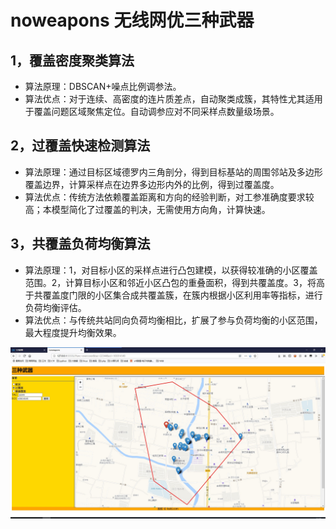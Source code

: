 # noweapons 无线网优三种武器
## 1，覆盖密度聚类算法
*  算法原理：DBSCAN+噪点比例调参法。
*  算法优点：对于连续、高密度的连片质差点，自动聚类成簇，其特性尤其适用于覆盖问题区域聚焦定位。自动调参应对不同采样点数量级场景。
## 2，过覆盖快速检测算法
*  算法原理：通过目标区域德罗内三角剖分，得到目标基站的周围邻站及多边形覆盖边界，计算采样点在边界多边形内外的比例，得到过覆盖度。
*  算法优点：传统方法依赖覆盖距离和方向的经验判断，对工参准确度要求较高；本模型简化了过覆盖的判决，无需使用方向角，计算快速。
## 3，共覆盖负荷均衡算法
*  算法原理：1，对目标小区的采样点进行凸包建模，以获得较准确的小区覆盖范围。2，计算目标小区和邻近小区凸包的重叠面积，得到共覆盖度。3，将高于共覆盖度门限的小区集合成共覆盖簇，在簇内根据小区利用率等指标，进行负荷均衡评估。
*  算法优点：与传统共站同向负荷均衡相比，扩展了参与负荷均衡的小区范围，最大程度提升均衡效果。


![noweapons](https://github.com/kuki-gs/noweapons/blob/master/noweapons.jpg)
